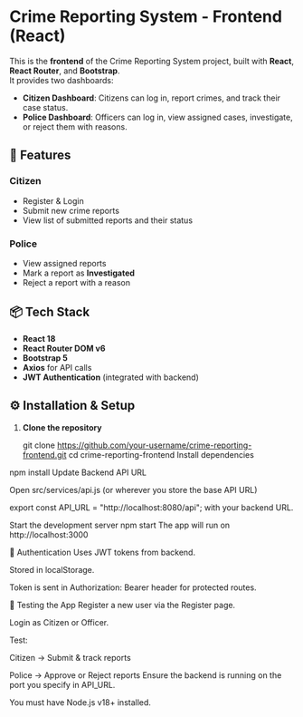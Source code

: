 # Crime Reporting System - Frontend (React)
This is the **frontend** of the Crime Reporting System project, built with **React**, **React Router**, and **Bootstrap**.  
It provides two dashboards:
- **Citizen Dashboard**: Citizens can log in, report crimes, and track their case status.
- **Police Dashboard**: Officers can log in, view assigned cases, investigate, or reject them with reasons.   
## 🚀 Features  
### Citizen  
- Register & Login
- Submit new crime reports   
- View list of submitted reports and their status  
### Police
- View assigned reports
- Mark a report as **Investigated**
- Reject a report with a reason
## 📦 Tech Stack
- **React 18**
- **React Router DOM v6**
- **Bootstrap 5**
- **Axios** for API calls
- **JWT Authentication** (integrated with backend)


## ⚙️ Installation & Setup

1. **Clone the repository**

   git clone https://github.com/your-username/crime-reporting-frontend.git
   cd crime-reporting-frontend
Install dependencies


npm install
Update Backend API URL

Open src/services/api.js (or wherever you store the base API URL)

export const API_URL = "http://localhost:8080/api";
with your backend URL.

Start the development server
npm start
The app will run on http://localhost:3000

🔑 Authentication
Uses JWT tokens from backend.

Stored in localStorage.

Token is sent in Authorization: Bearer <token> header for protected routes.

🧪 Testing the App
Register a new user via the Register page.

Login as Citizen or Officer.

Test:

Citizen → Submit & track reports

Police → Approve or Reject reports
Ensure the backend is running on the port you specify in API_URL.

You must have Node.js v18+ installed.
